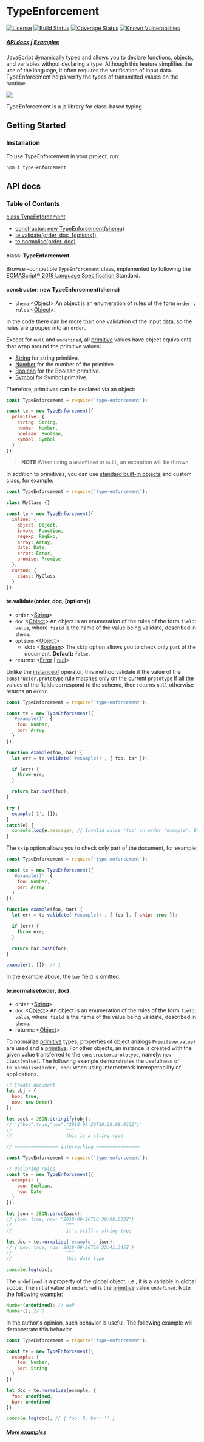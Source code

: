 # TypeEnforcement

<!-- [START badges] -->
[![License](https://img.shields.io/npm/l/express.svg)](https://github.com/woodger/type-enforcement/blob/master/LICENSE)
[![Build Status](https://travis-ci.com/woodger/type-enforcement.svg?branch=master)](https://travis-ci.com/woodger/type-enforcement)
[![Coverage Status](https://coveralls.io/repos/github/woodger/type-enforcement/badge.svg)](https://coveralls.io/github/woodger/type-enforcement)
[![Known Vulnerabilities](https://snyk.io/test/github/woodger/type-enforcement/badge.svg?targetFile=package.json)](https://snyk.io/test/github/woodger/type-enforcement?targetFile=package.json)
<!-- [END badges] -->

##### [API docs](#api-docs) | [Examples](https://github.com/woodger/type-enforcement/blob/master/docs/examples.md)

<!-- [START usecases] -->
JavaScript dynamically typed and allows you to declare functions, objects, and variables without declaring a type. Although this feature simplifies the use of the language, it often requires the verification of input data. TypeEnforcement helps verify the types of transmitted values on the runtime.
<!-- [END usecases] -->

<img src="http://yuml.me/diagram/scruffy;dir:LR/class/,[values{bg:cornsilk}]->[rules],[TypeEnforcement]->declaration[rules],[rules]<>->order[validate()],[rules]<>->order[normalise()],[normalise()]->1[values],[normalise()]->0[throw],[validate()]->0[Error{bg:tomato}],[validate()]->1[null{bg:yellowgreen}]">

TypeEnforcement is a js library for class-based typing.

## Getting Started

### Installation

To use TypeEnforcement in your project, run:

```bash
npm i type-enforcement
```

## API docs

### Table of Contents

[class TypeEnforcement](#class-typeenforcement)
  * [constructor: new TypeEnforcement(shema)](#constructor-new-typeenforcementshema)
  * [te.validate(order, doc, [options])](#tevalidateorder-doc-options)
  * [te.normalise(order, doc)](#tenormaliseorder-doc)

#### class: TypeEnforcement

Browser-compatible `TypeEnforcement` class, implemented by following the [ECMAScript® 2018 Language Specification
](https://www.ecma-international.org/ecma-262/9.0/index.html) Standard.

#### constructor: new TypeEnforcement(shema)

- `shema` <[Object](https://developer.mozilla.org/en-US/docs/Web/JavaScript/Reference/Global_Objects/Object)> An object is an enumeration of rules of the form `order : rules`  <[Object](https://developer.mozilla.org/en-US/docs/Web/JavaScript/Reference/Global_Objects/Object)>.

In the code there can be more than one validation of the input data, so the rules are grouped into an `order`.

Except for `null` and `undefined`, all [primitive](https://developer.mozilla.org/en-US/docs/Glossary/Primitive) values have object equivalents that wrap around the primitive values:
* [String](https://developer.mozilla.org/en-US/docs/Web/JavaScript/Reference/Global_Objects/String) for string primitive.
* [Number](https://developer.mozilla.org/en-US/docs/Web/JavaScript/Reference/Global_Objects/Number) for the number of the primitive.
* [Boolean](https://developer.mozilla.org/en-US/docs/Web/JavaScript/Reference/Global_Objects/Boolean) for the Boolean primitive.
* [Symbol](https://developer.mozilla.org/en-US/docs/Web/JavaScript/Reference/Global_Objects/Symbol) for Symbol primitive.

Therefore, primitives can be declared via an object:

```js
const TypeEnforcement = require('type-enforcement');

const te = new TypeEnforcement({
  primitive: {
    string: String,
    number: Number,
    boolean: Boolean,
    symbol: Symbol
  }
});
```

> **NOTE** When using a `undefined` or `null`, an exception will be thrown.

In addition to primitives, you can use [standard built-in objects](https://developer.mozilla.org/en-US/docs/Web/JavaScript/Reference/Global_Objects) and custom class, for example:

```js
const TypeEnforcement = require('type-enforcement');

class MyClass {}

const te = new TypeEnforcement({
  inline: {
    object: Object,
    invoke: Function,
    regexp: RegExp,
    array: Array,
    date: Date,
    error: Error,
    promise: Promise
  },
  custom: {
    class: MyClass
  }
});
```

#### te.validate(order, doc, [options])

- `order` <[String](https://developer.mozilla.org/en-US/docs/Web/JavaScript/Reference/Global_Objects/String)>
- `doc` <[Object](https://developer.mozilla.org/en-US/docs/Web/JavaScript/Reference/Global_Objects/Object)> An object is an enumeration of the rules of the form `field: value`, where` field` is the name of the value being validate, described in `shema`.
- `options` <[Object](https://developer.mozilla.org/en-US/docs/Web/JavaScript/Reference/Global_Objects/Object)>
  - `skip` <[Boolean](https://developer.mozilla.org/en-US/docs/Web/JavaScript/Reference/Global_Objects/Boolean)> The `skip` option allows you to check only part of the document. **Default:** `false`.
- returns: <[Error](https://developer.mozilla.org/en-US/docs/Web/JavaScript/Reference/Global_Objects/Error) | [null](https://developer.mozilla.org/en-US/docs/Web/JavaScript/Reference/Global_Objects/null)>

Unlike the [instanceof](https://developer.mozilla.org/en-US/docs/Web/JavaScript/Reference/Operators/instanceof) operator, this method validate if the value of the `constructor.prototype` rule matches only on the current `prototype` If all the values of the fields correspond to the scheme, then returns `null` otherwise returns an `error`.

```js
const TypeEnforcement = require('type-enforcement');

const te = new TypeEnforcement({
  '#example()': {
    foo: Number,
    bar: Array
  }
});

function example(foo, bar) {
  let err = te.validate('#example()', { foo, bar });

  if (err) {
    throw err;
  }

  return bar.push(foo);
}

try {
  example('1', []);
}
catch(e) {
  console.log(e.message); // Invalid value 'foo' in order 'example'. Expected Number
}
```

The `skip` option allows you to check only part of the document, for example:

```js
const TypeEnforcement = require('type-enforcement');

const te = new TypeEnforcement({
  '#example()': {
    foo: Number,
    bar: Array
  }
});

function example(foo, bar) {
  let err = te.validate('#example()', { foo }, { skip: true });

  if (err) {
    throw err;
  }

  return bar.push(foo);
}

example(1, []); // 1
```

In the example above, the `bar` field is omitted.

#### te.normalise(order, doc)

- `order` <[String](https://developer.mozilla.org/en-US/docs/Web/JavaScript/Reference/Global_Objects/String)>
- `doc` <[Object](https://developer.mozilla.org/en-US/docs/Web/JavaScript/Reference/Global_Objects/Object)> An object is an enumeration of the rules of the form `field: value`, where` field` is the name of the value being validate, described in `shema`.
- returns: <[Object](https://developer.mozilla.org/en-US/docs/Web/JavaScript/Reference/Global_Objects/Object)>

To normalize [primitive](https://developer.mozilla.org/en-US/docs/Glossary/Primitive) types, properties of object analogs `Primitive(value)` are used and a [primitive](https://developer.mozilla.org/en-US/docs/Glossary/Primitive). For other objects, an instance is created with the given value transferred to the `constructor.prototype`, namely: `new Class(value)`. The following example demonstrates the usefulness of `te.normalise(order, doc)` when using internetwork interoperability of applications.

```js
// Create document
let obj = {
  boo: true,
  now: new Date()
};

let pack = JSON.stringify(obj);
// '{"boo":true,"now":"2018-09-26T10:38:08.033Z"}'
//                    ^^^
//                    this is a string type

// ================ interworking ================

const TypeEnforcement = require('type-enforcement');

// Declaring rules
const te = new TypeEnforcement({
  example: {
    boo: Boolean,
    now: Date
  }
});

let json = JSON.parse(pack);
// {boo: true, now: "2018-09-26T10:38:08.033Z"}
//                    ^^^
//                    it's still a string type

let doc = te.normalise('example', json);
// { boo: true, now: 2018-09-26T10:35:41.345Z }
//                    ^^^
//                    this date type

console.log(doc);
```

The `undefined` is a property of the global object; i.e., it is a variable in global scope. The initial value of `undefined` is the [primitive](https://developer.mozilla.org/en-US/docs/Glossary/Primitive) value `undefined`. Note the following example:

```js
Number(undefined); // NaN
Number(); // 0
```

In the author's opinion, such behavior is useful. The following example will demonstrate this behavior.

```js
const TypeEnforcement = require('type-enforcement');

const te = new TypeEnforcement({
  example: {
    foo: Number,
    bar: String
  }
});

let doc = te.normalise(example, {
  foo: undefined,
  bar: undefined
});

console.log(doc); // { foo: 0, bar: '' }
```

##### [More examples](examples.md)
